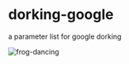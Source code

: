 # dorking-google
a parameter list for google dorking

![frog-dancing](https://user-images.githubusercontent.com/68440743/233717096-1aa90a28-ba7e-4014-ac56-51353249e4cf.gif)
